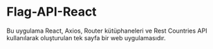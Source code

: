 # Flag-API-React
Bu uygulama React, Axios, Router kütüphaneleri ve Rest Countries API kullanılarak oluşturulan tek sayfa bir web uygulamasıdır.
